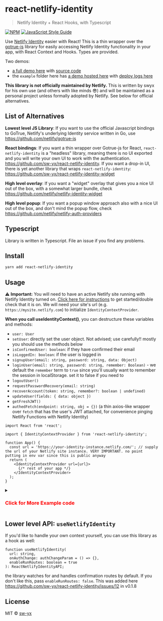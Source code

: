 # react-netlify-identity

> Netlify Identity + React Hooks, with Typescript

[![NPM](https://img.shields.io/npm/v/react-netlify-identity.svg)](https://www.npmjs.com/package/react-netlify-identity) [![JavaScript Style Guide](https://img.shields.io/badge/code_style-standard-brightgreen.svg)](https://standardjs.com)

Use [Netlify Identity](https://www.netlify.com/docs/identity/) easier with React! This is a thin wrapper over the [gotrue-js](https://github.com/netlify/gotrue-js) library for easily accessing Netlify Identity functionality in your app, with React Context and Hooks. Types are provided.

Two demos:

- [a full demo here](https://netlify-gotrue-in-react.netlify.com/) with [source code](https://github.com/netlify/create-react-app-lambda/tree/reachRouterAndGoTrueDemo/src)
- the `example` folder here has [a demo hosted here](https://react-netlify-identity.netlify.com) with [deploy logs here](https://app.netlify.com/sites/react-netlify-identity/deploys)

**This library is not officially maintained by Netlify.** This is written by swyx for his own use (and others with like minds 😎) and will be maintained as a personal project unless formally adopted by Netlify. See below for official alternatives.

## List of Alternatives

**Lowest level JS Library**: If you want to use the official Javascript bindings to GoTrue, Netlify's underlying Identity service written in Go, use https://github.com/netlify/gotrue-js

**React bindings**: If you want a thin wrapper over Gotrue-js for React, `react-netlify-identity` is a "headless" library, meaning there is no UI exported and you will write your own UI to work with the authentication. https://github.com/sw-yx/react-netlify-identity. If you want a drop-in UI, there is yet another library that wraps `react-netlify-identity`: https://github.com/sw-yx/react-netlify-identity-widget

**High level overlay**: If you want a "widget" overlay that gives you a nice UI out of the box, with a somewhat larger bundle, check https://github.com/netlify/netlify-identity-widget

**High level popup**: If you want a popup window approach also with a nice UI out of the box, and don't mind the popup flow, check https://github.com/netlify/netlify-auth-providers

## Typescript

Library is written in Typescript. File an issue if you find any problems.

## Install

```bash
yarn add react-netlify-identity
```

## Usage

⚠️ **Important:** You will need to have an active Netlify site running with Netlify Identity turned on. [Click here for instructions](https://www.netlify.com/docs/identity/#getting-started) to get started/double check that it is on. We will need your site's url (e.g. `https://mysite.netlify.com`) to initialize `IdentityContextProvider`.

**When you call useIdentityContext()**, you can destructure these variables and methods:

- `user: User`
- `setUser`: directly set the user object. Not advised; use carefully!! mostly you should use the methods below
- `isConfirmedUser: boolean`: if they have confirmed their email
- `isLoggedIn: boolean`: if the user is logged in
- `signupUser(email: string, password: string, data: Object)`
- `loginUser(email: string, password: string, remember: Boolean)` - we default the `remember` term to `true` since you'll usually want to remember the session in localStorage. set it to false if you need to
- `logoutUser()`
- `requestPasswordRecovery(email: string)`
- `recoverAccount(token: string, remember?: boolean | undefined)`
- `updateUser(fields: { data: object })`
- `getFreshJWT()`
- `authedFetch(endpoint: string, obj = {})` (a thin axios-like wrapper over `fetch` that has the user's JWT attached, for convenience pinging Netlify Functions with Netlify Identity)

```tsx
import React from 'react';

import { IdentityContextProvider } from 'react-netlify-identity';

function App() {
  const url = 'https://your-identity-instance.netlify.com/'; // supply the url of your Netlify site instance. VERY IMPORTANT. no point putting in env var since this is public anyway
  return (
    <IdentityContextProvider url={url}>
      {/* rest of your app */}
    </IdentityContextProvider>
  );
}
```

<details>
<summary>
<h3 style="color: red">
Click for More Example code
</h3>
</summary>

```tsx
import { useIdentityContext } from 'react-netlify-identity';

// log in/sign up example
function Login() {
  const { loginUser, signupUser } = useIdentityContext();
  const formRef = React.useRef();
  const [msg, setMsg] = React.useState('');
  const signup = () => {
    const email = formRef.current.email.value;
    const password = formRef.current.password.value;
    signupUser(email, password)
      .then(user => {
        console.log('Success! Signed up', user);
        navigate('/dashboard');
      })
      .catch(err => console.error(err) || setMsg('Error: ' + err.message));
  };
  return (
    <form
      ref={formRef}
      onSubmit={e => {
        e.preventDefault();
        const email = e.target.email.value;
        const password = e.target.password.value;
        load(loginUser(email, password, true))
          .then(user => {
            console.log('Success! Logged in', user);
            navigate('/dashboard');
          })
          .catch(err => console.error(err) || setMsg('Error: ' + err.message));
      }}
    >
      <div>
        <label>
          Email:
          <input type="email" name="email" />
        </label>
      </div>
      <div>
        <label>
          Password:
          <input type="password" name="password" />
        </label>
      </div>
      <div>
        <input type="submit" value="Log in" />
        <button onClick={signup}>Sign Up </button>
        {msg && <pre>{msg}</pre>}
      </div>
    </form>
  );
}

// log out user
function Logout() {
  const { logoutUser } = useIdentityContext();
  return <button onClick={logoutUser}>You are signed in. Log Out</button>;
}

// check `identity.user` in a protected route
function PrivateRoute(props) {
  const identity = useIdentityContext();
  let { as: Comp, ...rest } = props;
  return identity.user ? (
    <Comp {...rest} />
  ) : (
    <div>
      <h3>You are trying to view a protected page. Please log in</h3>
      <Login />
    </div>
  );
}

// check if user has confirmed their email
// use authedFetch API to make a request to Netlify Function with the user's JWT token,
// letting your function use the `user` object
function Dashboard() {
  const { isConfirmedUser, authedFetch } = useIdentityContext();
  const [msg, setMsg] = React.useState('Click to load something');
  const handler = () => {
    authedFetch.get('/.netlify/functions/authEndPoint').then(setMsg);
  };
  return (
    <div>
      <h3>This is a Protected Dashboard!</h3>
      {!isConfirmedUser && (
        <pre style={{ backgroundColor: 'papayawhip' }}>
          You have not confirmed your email. Please confirm it before you ping
          the API.
        </pre>
      )}
      <hr />
      <div>
        <p>You can try pinging our authenticated API here.</p>
        <p>
          If you are logged in, you should be able to see a `user` info here.
        </p>
        <button onClick={handler}>Ping authenticated API</button>
        <pre>{JSON.stringify(msg, null, 2)}</pre>
      </div>
    </div>
  );
}
```

</details>

## Lower level API: `useNetlifyIdentity`

If you'd like to handle your own context yourself, you can use this library as a hook as well:

```tsx
function useNetlifyIdentity(
  url: string,
  onAuthChange: authChangeParam = () => {},
  enableRunRoutes: boolean = true
): ReactNetlifyIdentityAPI;
```

the library watches for and handles confirmation routes by default. If you don't like this, pass `enableRunRoutes: false`. This was added here https://github.com/sw-yx/react-netlify-identity/issues/12 in v0.1.8

## License

MIT © [sw-yx](https://github.com/sw-yx)

